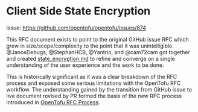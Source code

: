# Client Side State Encryption

Issue: https://github.com/opentofu/opentofu/issues/874

This RFC document exists to point to the original GitHub issue RFC which grew in size/scope/complexity to the point that it was unintelligible. @JanosDebugs, @StephanHCB, @Yantrio, and @cam72cam got together and created [state_encryption.md](../docs/state_encryption.md) to refine and converge on a single understanding of the user experience and the work to be done.

This is historically significant as it was a clear breakdown of the RFC process and exposed some serious limitations with the OpenTofu RFC workflow. The understanding gained by the transition from GitHub issue to live document revised by PR formed the basis of the new RFC process introduced in [OpenTofu RFC Process](./20240524-OpenTofu-RFC-Process.md).
